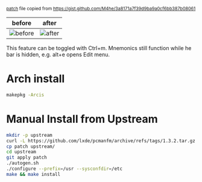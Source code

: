 <sub>[patch](patch) file copied from
https://gist.github.com/M4he/3a8171a7f39d9ba9a0cf6bb387b08061</sub>

| **before** | **after** |
|---|---|
| ![before](https://user-images.githubusercontent.com/85039141/136505135-a7e7f949-c6c2-4627-b5ef-0bf84411b6e4.png) | ![after](https://user-images.githubusercontent.com/85039141/136505152-6992f8ab-0cde-4564-bbff-535d9c698079.png) |

This feature can be toggled with Ctrl+m. Mnemonics still function while he bar is hidden, e.g. alt+e opens Edit menu.

# Arch install

```sh
makepkg -Arcis
```


# Manual Install from Upstream
```sh
mkdir -p upstream
curl -L https://github.com/lxde/pcmanfm/archive/refs/tags/1.3.2.tar.gz | tar xvfz - --strip-components=1 -C upstream
cp patch upstream/
cd upstream
git apply patch
./autogen.sh
./configure --prefix=/usr --sysconfdir=/etc
make && make install
```
